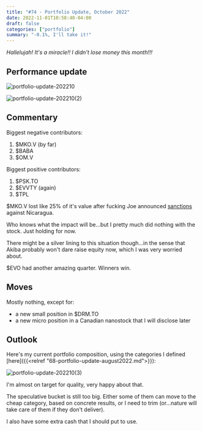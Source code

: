 ```yaml
---
title: "#74 - Portfolio Update, October 2022"
date: 2022-11-01T10:58:40-04:00
draft: false
categories: ["portfolio"]
summary: "-0.1%, I'll take it!"
---
```



_Hallelujah! It's a miracle!! I didn't lose money this month!!!_

## Performance update

![portfolio-update-202210](/images/portfolio-update-202210.png)

![portfolio-update-202210(2)](/images/portfolio-update-202210(2).png)

## Commentary

Biggest negative contributors:

1. $MKO.V (by far)
2. $BABA
3. $OM.V

Biggest positive contributors:

1. $PSK.TO
2. $EVVTY (again)
3. $TPL

$MKO.V lost like 25% of it's value after fucking Joe announced [sanctions](https://www.state.gov/expanding-u-s-sanctions-authorities-and-announcement-of-visa-restrictions-for-nicaraguan-officials/) against Nicaragua.

Who knows what the impact will be...but I pretty much did nothing with the stock. Just holding for now.

There might be a silver lining to this situation though...in the sense that Akiba probably won't dare raise equity now, which I was very worried about.

$EVO had another amazing quarter. Winners win. 

## Moves

Mostly nothing, except for:

- a new small position in $DRM.TO
- a new micro position in a Canadian nanostock that I will disclose later

## Outlook

Here's my current portfolio composition, using the categories I defined [here]({{<relref "68-portfolio-update-august2022.md">}}):

![portfolio-update-202210(3)](/images/portfolio-update-202210(3).png)   

I'm almost on target for quality, very happy about that.

The speculative bucket is still too big. Either some of them can move to the cheap category, based on concrete results, or I need to trim (or...nature will take care of them if they don't deliver).

I also have some extra cash that I should put to use.




